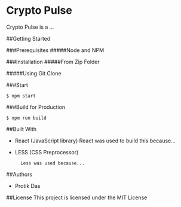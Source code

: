 # Crypto Pulse

Crypto Pulse is a ...

##Getting Started

###Prerequisites
#####Node and NPM

###Installation
#####From Zip Folder

#####Using Git Clone

###Start

```
$ npm start
```

###Build for Production

```
$ npm run build
```

##Built With

- React (JavaScript library)
  React was used to build this because...
- LESS (CSS Preprocessor)

      	Less was used because...

##Authors

- Protik Das

##License
This project is licensed under the MIT License
